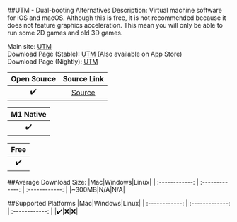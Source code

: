 ##UTM - Dual-booting Alternatives
Description: Virtual machine software for iOS and macOS. Although this is free, it is not recommended because it does not feature graphics acceleration. This mean you will only be able to run some 2D games and old 3D games.

Main site: [UTM](https://mac.getutm.app/)
<br>Download Page (Stable): [UTM](https://mac.getutm.app/) (Also available on App Store)
<br>Download Page (Nightly): [UTM](https://github.com/utmapp/UTM/releases)

|Open Source|Source Link|
| :------------: |:------------: |
|✔️|[Source](https://github.com/utmapp/UTM)|

|M1 Native|
| :------------: |
|✔️|

|Free|
| :------------: |
|✔️|

##Average Download Size: 
|Mac|Windows|Linux|
| :------------: | :-------------: | :------------: |
|~300MB|N/A|N/A|

##Supported Platforms
|Mac|Windows|Linux|
| :------------: | :-------------: | :------------: |
|✔️|❌|❌|


